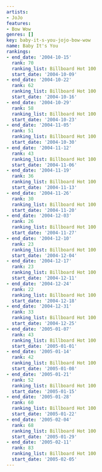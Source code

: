 ```yaml
---
artists:
- JoJo
features:
- Bow Wow
genres: []
key: baby-it-s-you-jojo-bow-wow
name: Baby It's You
rankings:
- end_date: '2004-10-15'
  rank: 70
  ranking_list: Billboard Hot 100
  start_date: '2004-10-09'
- end_date: '2004-10-22'
  rank: 62
  ranking_list: Billboard Hot 100
  start_date: '2004-10-16'
- end_date: '2004-10-29'
  rank: 58
  ranking_list: Billboard Hot 100
  start_date: '2004-10-23'
- end_date: '2004-11-05'
  rank: 51
  ranking_list: Billboard Hot 100
  start_date: '2004-10-30'
- end_date: '2004-11-12'
  rank: 43
  ranking_list: Billboard Hot 100
  start_date: '2004-11-06'
- end_date: '2004-11-19'
  rank: 36
  ranking_list: Billboard Hot 100
  start_date: '2004-11-13'
- end_date: '2004-11-26'
  rank: 30
  ranking_list: Billboard Hot 100
  start_date: '2004-11-20'
- end_date: '2004-12-03'
  rank: 26
  ranking_list: Billboard Hot 100
  start_date: '2004-11-27'
- end_date: '2004-12-10'
  rank: 23
  ranking_list: Billboard Hot 100
  start_date: '2004-12-04'
- end_date: '2004-12-17'
  rank: 23
  ranking_list: Billboard Hot 100
  start_date: '2004-12-11'
- end_date: '2004-12-24'
  rank: 22
  ranking_list: Billboard Hot 100
  start_date: '2004-12-18'
- end_date: '2004-12-31'
  rank: 33
  ranking_list: Billboard Hot 100
  start_date: '2004-12-25'
- end_date: '2005-01-07'
  rank: 43
  ranking_list: Billboard Hot 100
  start_date: '2005-01-01'
- end_date: '2005-01-14'
  rank: 42
  ranking_list: Billboard Hot 100
  start_date: '2005-01-08'
- end_date: '2005-01-21'
  rank: 52
  ranking_list: Billboard Hot 100
  start_date: '2005-01-15'
- end_date: '2005-01-28'
  rank: 60
  ranking_list: Billboard Hot 100
  start_date: '2005-01-22'
- end_date: '2005-02-04'
  rank: 68
  ranking_list: Billboard Hot 100
  start_date: '2005-01-29'
- end_date: '2005-02-11'
  rank: 83
  ranking_list: Billboard Hot 100
  start_date: '2005-02-05'
---
```


